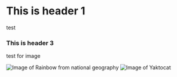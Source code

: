 # This is header 1
test

### This is header 3
test for image

![Image of Rainbow from national geography](https://upload.wikimedia.org/wikipedia/commons/thumb/5/5c/Double-alaskan-rainbow.jpg/1200px-Double-alaskan-rainbow.jpg)
![Image of Yaktocat](https://octodex.github.com/images/yaktocat.png)
